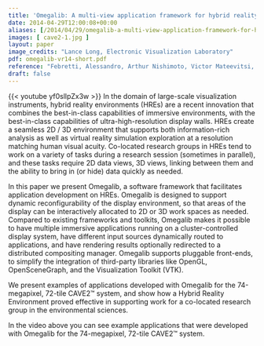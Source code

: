 ```yaml
---
title: 'Omegalib: A multi-view application framework for hybrid reality display environments'
date: 2014-04-29T12:00:08+00:00
aliases: [/2014/04/29/omegalib-a-multi-view-application-framework-for-hybrid-reality-display-environments/]
images: [ cave2-1.jpg ]
layout: paper
image_credits: "Lance Long, Electronic Visualization Laboratory"
pdf: omegalib-vr14-short.pdf
reference: "Febretti, Alessandro, Arthur Nishimoto, Victor Mateevitsi, Luc Renambot, Andrew Johnson, and Jason Leigh. \"Omegalib: A multi-view application framework for hybrid reality display environments.\" In 2014 IEEE Virtual Reality (VR), pp. 9-14. IEEE, 2014."
draft: false
---
```


{{< youtube yf0sllpZx3w >}}
In the domain of large-scale visualization instruments, hybrid reality environments (HREs) are a recent innovation that combines the best-in-class capabilities of immersive environments, with the best-in-class capabilities of ultra-high-resolution display walls. HREs create a seamless 2D / 3D environment that supports both information-rich analysis as well as virtual reality simulation exploration at a resolution matching human visual acuity. Co-located research groups in HREs tend to work on a variety of tasks during a research session (sometimes in parallel), and these tasks require 2D data views, 3D views, linking between them and the ability to bring in (or hide) data quickly as needed.

In this paper we present Omegalib, a software framework that facilitates application development on HREs. Omegalib is designed to support dynamic reconfigurability of the display environment, so that areas of the display can be interactively allocated to 2D or 3D work spaces as needed. Compared to existing frameworks and toolkits, Omegalib makes it possible to have multiple immersive applications running on a cluster-controlled display system, have different input sources dynamically routed to applications, and have rendering results optionally redirected to a distributed compositing manager. Omegalib supports pluggable front-ends, to simplify the integration of third-party libraries like OpenGL, OpenSceneGraph, and the Visualization Toolkit (VTK).

We present examples of applications developed with Omegalib for the 74-megapixel, 72-tile CAVE2™ system, and show how a Hybrid Reality Environment proved effective in supporting work for a co-located research group in the environmental sciences.

In the video above you can see example applications that were developed with Omegalib for the 74-megapixel, 72-tile CAVE2™ system.

